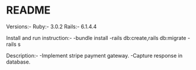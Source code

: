 # README

Versions:-
   Ruby:- 3.0.2
   Rails:-  6.1.4.4
   
Install and run instruction:-
 -bundle install
 -rails db:create,rails db:migrate
 -rails s

Description:-
  -Implement stripe payment gateway.
  -Capture response in database.
